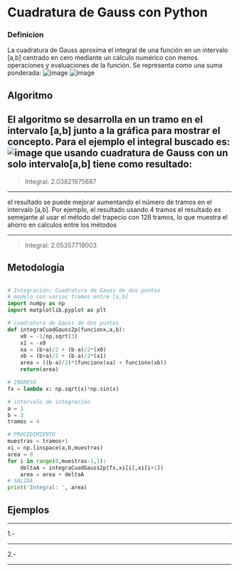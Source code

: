 # Cuadratura de Gauss con Python
### Definicion
La cuadratura de Gauss aproxima el integral de una función en un intervalo [a,b] centrado en cero mediante un cálculo numérico con menos operaciones y evaluaciones de la función. Se representa como una suma ponderada:
![image](https://github.com/Mexta46/Metodos_Numericos_Tema4/assets/160789479/1af68233-4ecb-4052-a565-cfba89dbfec3)
![image](https://github.com/Mexta46/Metodos_Numericos_Tema4/assets/160789479/18673eab-ce26-4360-a2fa-1b880337b241)


## Algoritmo
El algoritmo se desarrolla en un tramo en el intervalo [a,b] junto a la gráfica para mostrar el concepto. Para el ejemplo el integral buscado es:
![image](https://github.com/Mexta46/Metodos_Numericos_Tema4/assets/160789479/e7e60bc9-ee4f-4667-af94-1c0d4f6df56f)
que usando cuadratura de Gauss con un solo intervalo[a,b] tiene como resultado:
-----------------

>Integral:  2.03821975687

---------------------

el resultado se puede mejorar aumentando el número de tramos en el intervalo [a,b]. Por ejemplo, el resultado usando 4 tramos el resultado es semejante al usar el método del trapecio con 128 tramos, lo que muestra el ahorro en calculos entre los métodos

----------------------

>Integral:  2.05357719003


## Metodologia
```python

# Integración: Cuadratura de Gauss de dos puntos
# modelo con varios tramos entre [a,b]
import numpy as np
import matplotlib.pyplot as plt

# cuadratura de Gauss de dos puntos
def integraCuadGauss2p(funcionx,a,b):
    x0 = -1/np.sqrt(3)
    x1 = -x0
    xa = (b+a)/2 + (b-a)/2*(x0)
    xb = (b+a)/2 + (b-a)/2*(x1)
    area = ((b-a)/2)*(funcionx(xa) + funcionx(xb))
    return(area)

# INGRESO
fx = lambda x: np.sqrt(x)*np.sin(x)

# intervalo de integración
a = 1
b = 3
tramos = 4

# PROCEDIMIENTO
muestras = tramos+1
xi = np.linspace(a,b,muestras)
area = 0
for i in range(0,muestras-1,1):
    deltaA = integraCuadGauss2p(fx,xi[i],xi[i+1])
    area = area + deltaA
# SALIDA
print('Integral: ', area)


```

## Ejemplos

----------------------

1.-


--------------------------

2.-


----------------------
